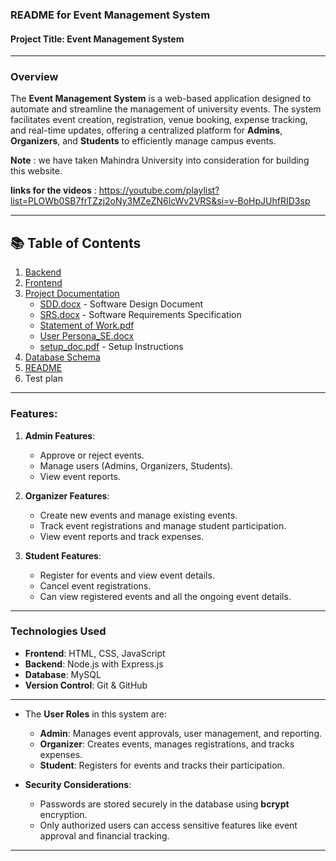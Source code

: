 ### **README for Event Management System**

#### **Project Title**: Event Management System

---

### **Overview**

The **Event Management System** is a web-based application designed to automate and streamline the management of university events. The system facilitates event creation, registration, venue booking, expense tracking, and real-time updates, offering a centralized platform for **Admins**, **Organizers**, and **Students** to efficiently manage campus events.

 **Note**  :  we have taken Mahindra University into consideration for building this website.

 **links for the videos** :
 https://youtube.com/playlist?list=PLOWb0SB7frTZzj2oNy3MZeZN6lcWv2VRS&si=v-BoHpJUhfRID3sp
 
---
## 📚 Table of Contents

1. [Backend](./Backend)  
2. [Frontend](./frontend)  
3. [Project Documentation](#project-documentation)
   - [SDD.docx](./SDD.docx) - Software Design Document  
   - [SRS.docx](./SRS%20.docx) - Software Requirements Specification  
   - [Statement of Work.pdf](./Statement%20of%20Work.pdf)  
   - [User Persona_SE.docx](./User%20Persona_SE.docx)  
   - [setup_doc.pdf](./setup_doc.pdf) - Setup Instructions  
4. [Database Schema](./event_management.sql)  
5. [README](./README.md)
6. Test plan


---
### **Features**:

1. **Admin Features**:

   * Approve or reject events.
   * Manage users (Admins, Organizers, Students).
   * View event reports.
     

2. **Organizer Features**:

   * Create new events and manage existing events.
   * Track event registrations and manage student participation.
   * View event reports and track expenses.

3. **Student Features**:

   * Register for events and view event details.
   * Cancel event registrations.
   * Can view registered events and all the ongoing event details.

---

### **Technologies Used**

* **Frontend**: HTML, CSS, JavaScript
* **Backend**: Node.js with Express.js
* **Database**: MySQL
* **Version Control**: Git & GitHub

---


* The **User Roles** in this system are:

  * **Admin**: Manages event approvals, user management, and reporting.
  * **Organizer**: Creates events, manages registrations, and tracks expenses.
  * **Student**: Registers for events and tracks their participation.

* **Security Considerations**:

  * Passwords are stored securely in the database using **bcrypt** encryption.
  * Only authorized users can access sensitive features like event approval and financial tracking.

---

